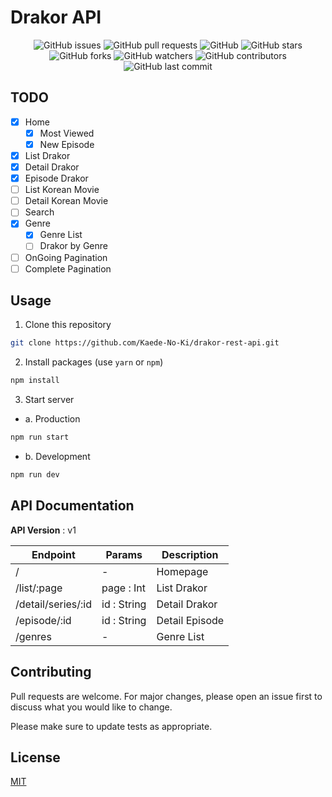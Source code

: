 # Drakor API

<p align="center">
<img alt="GitHub issues" src="https://img.shields.io/github/issues/Kaede-No-Ki/drakor-rest-api">
<img alt="GitHub pull requests" src="https://img.shields.io/github/issues-pr/Kaede-No-Ki/drakor-rest-api">
<img alt="GitHub" src="https://img.shields.io/github/license/Kaede-No-Ki/drakor-rest-api"> 
<img alt="GitHub stars" src="https://img.shields.io/github/stars/Kaede-No-Ki/drakor-rest-api">
<img alt="GitHub forks" src="https://img.shields.io/github/forks/Kaede-No-Ki/drakor-rest-api">
<img alt="GitHub watchers" src="https://img.shields.io/github/watchers/Kaede-No-Ki/drakor-rest-api">
<img alt="GitHub contributors" src="https://img.shields.io/github/contributors/Kaede-No-Ki/drakor-rest-api">
<img alt="GitHub last commit" src="https://img.shields.io/github/last-commit/Kaede-No-Ki/drakor-rest-api">
</p>

## TODO

- [x] Home
    - [x] Most Viewed
    - [x] New Episode
- [x] List Drakor
- [x] Detail Drakor
- [x] Episode Drakor
- [ ] List Korean Movie
- [ ] Detail Korean Movie
- [ ] Search
- [x] Genre
    - [x] Genre List
    - [ ] Drakor by Genre
- [ ] OnGoing Pagination
- [ ] Complete Pagination

## Usage

1. Clone this repository

```bash
git clone https://github.com/Kaede-No-Ki/drakor-rest-api.git
```

2. Install packages (use `yarn` or `npm`)

```bash
npm install
```

3. Start server

- a. Production

```bash
npm run start
```

- b. Development

```bash
npm run dev
```

## API Documentation

**API Version** : v1

| Endpoint           | Params      | Description    |
| ------------------ | ----------- | -------------- |
| /                  | -           | Homepage       |
| /list/:page        | page : Int  | List Drakor    |
| /detail/series/:id | id : String | Detail Drakor  |
| /episode/:id       | id : String | Detail Episode |
| /genres       | - | Genre List |

## Contributing

Pull requests are welcome. For major changes, please open an issue first to discuss what you would like to change.

Please make sure to update tests as appropriate.

## License
[MIT](https://github.com/Kaede-No-Ki/drakor-rest-api/blob/master/LICENSE)
